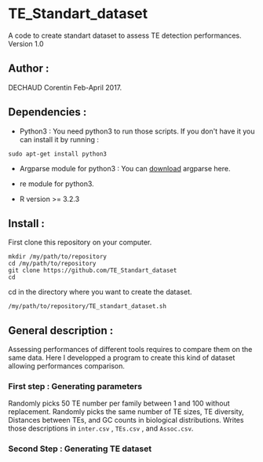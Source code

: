 # TE_Standart_dataset
A code to create standart dataset to assess TE detection performances.
Version 1.0
## Author : 
DECHAUD Corentin Feb-April 2017.

## Dependencies :
  - Python3 :
You need python3 to run those scripts. If you don't have it you can install it by running :
```
sudo apt-get install python3
```
  - Argparse module for python3 :
 You can [download](https://pypi.python.org/pypi/argparse#downloads) argparse here.
 
  - re module for python3.
  
  - R version >= 3.2.3 
  
## Install :
First clone this repository on your computer.

```
mkdir /my/path/to/repository
cd /my/path/to/repository
git clone https://github.com/TE_Standart_dataset
cd
```
cd in the directory where you want to create the dataset.
```
/my/path/to/repository/TE_standart_dataset.sh
```
## General description :
Assessing performances of different tools requires to compare them on the same data. Here I developped a program to create this kind of dataset allowing performances comparison.
### First step : Generating parameters
Randomly picks 50 TE number per family between 1 and 100 without replacement.
Randomly picks the same number of TE sizes, TE diversity, Distances between TEs, and GC counts in biological distributions.
Writes those descriptions in `inter.csv` , `TEs.csv` , and `Assoc.csv`.

### Second Step : Generating TE dataset
